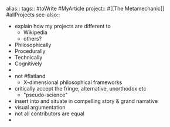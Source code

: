 alias::
tags:: #toWrite #MyArticle 
project:: #[[The Metamechanic]] #allProjects 
see-also::

- explain how my projects are different to
	- Wikipedia
	- others?
- Philosophically
- Procedurally
- Technically
- Cognitively
-
- not #flatland
	- X-dimensional philosophical frameworks
- critically accept the fringe, alternative, unorthodox etc
	- "pseudo-science"
- insert into and situate in compelling story & grand narrative
- visual argumentation
- not all contributors are equal
-